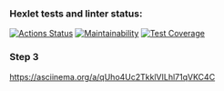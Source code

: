 ### Hexlet tests and linter status:
[![Actions Status](https://github.com/kate2610k/php-project-48/actions/workflows/hexlet-check.yml/badge.svg)](https://github.com/kate2610k/php-project-48/actions)
[![Maintainability](https://api.codeclimate.com/v1/badges/1c46876416e97174f4b1/maintainability)](https://codeclimate.com/github/kate2610k/php-project-48/maintainability)
[![Test Coverage](https://api.codeclimate.com/v1/badges/1c46876416e97174f4b1/test_coverage)](https://codeclimate.com/github/kate2610k/php-project-48/test_coverage)

### Step 3
https://asciinema.org/a/qUho4Uc2TkklVILhl71qVKC4C
